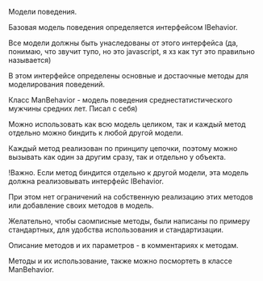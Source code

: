 Модели поведения.

Базовая модель поведения определяется интерфейсом IBehavior.

Все модели должны быть унаследованы от этого интерфейса (да, понимаю, что звучит тупо, но это javascript, я хз как тут это правильно называется)

В этом интерфейсе определены основные и достаочные методы для моделирования поведений.

Класс ManBehavior - модель поведения среднестатистического мужчины средних лет. Писал с себя)

Можно использовать как всю модель целиком, так и каждый метод отдельно можно биндить к любой другой модели. 

Каждый метод реализован по принципу цепочки, поэтому можно вызывать как один за другим сразу, так и отдельно у объекта.


!Важно.
Если метод биндится отдельно к другой модели, эта модель должна реализовывать интерфейс IBehavior.

При этом нет ограничений на собственную реализацию этих методов или добавление своих методов в модель. 

Желательно, чтобы саомписные методы, были написаны по примеру стандартных, для удобства использования и стандартизации.

Описание методов и их параметров - в комментариях к методам.

Методы и их использование, также можно посмортеть в классе ManBehavior.